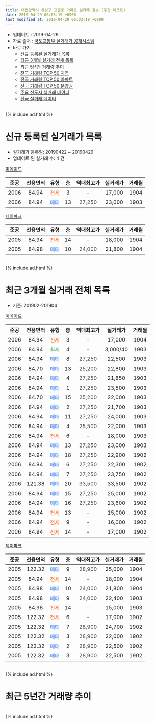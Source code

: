 ```yaml
---
title: 대전광역시 유성구 교촌동 아파트 실거래 정보 (주간 레포트)
date: 2019-04-29 06:03:19 +0900
last_modified_at: 2019-04-29 06:03:19 +0900
---
```


* 업데이트 : 2019-04-29
* 자료 출처 : [국토교통부 실거래가 공개시스템](http://rt.molit.go.kr)
* 바로 가기
    * [신규 등록된 실거래가 목록](#신규-등록된-실거래가-목록)
    * [최근 3개월 실거래 전체 목록](#최근-3개월-실거래-전체-목록)
    * [최근 5년간 거래량 추이](#최근-5년간-거래량-추이)
    * [전국 거래량 TOP 50 지역](https://inasie.github.io/apt-trade-info/최근-3개월-전국에서-가장-거래가-많이-발생한-지역)
    * [전국 거래량 TOP 50 아파트](https://inasie.github.io/apt-trade-info/최근-3개월-전국에서-가장-거래가-많이-발생한-아파트)
    * [전국 거래량 TOP 50 분양권](https://inasie.github.io/apt-trade-info/최근-3개월-전국에서-가장-거래가-많이-발생한-분양권)
    * [주요 신도시 실거래 데이터](https://inasie.github.io/apt-trade-info/주요-신도시)
    * [전국 실거래 데이터](https://inasie.github.io/apt-trade-info/전국)
<br>
{% include ad.html %}
<br>

# 신규 등록된 실거래가 목록
* 실거래가 등록일: 20190422 ~ 20190429
* 업데이트 된 실거래 수: 4 건


[미메이드](https://search.naver.com/search.naver?query=%EB%8C%80%EC%A0%84%EA%B4%91%EC%97%AD%EC%8B%9C+%EC%9C%A0%EC%84%B1%EA%B5%AC+%EA%B5%90%EC%B4%8C%EB%8F%99+%EB%AF%B8%EB%A9%94%EC%9D%B4%EB%93%9C)

|준공|전용면적|유형|층|역대최고가|실거래가|거래월|
|:---:|:---:|:---:|:---:|:---:|:---:|:---:|
|2006|84.94|<span style="color:#ff5a00">전세</span>|3|<span style="color:#444444">-</span>|17,000|1904|
|2006|84.94|<span style="color:#4285f3">매매</span>|13|<span style="color:#444444">27,250</span>|23,000|1903|

[제이파크](https://search.naver.com/search.naver?query=%EB%8C%80%EC%A0%84%EA%B4%91%EC%97%AD%EC%8B%9C+%EC%9C%A0%EC%84%B1%EA%B5%AC+%EA%B5%90%EC%B4%8C%EB%8F%99+%EC%A0%9C%EC%9D%B4%ED%8C%8C%ED%81%AC)

|준공|전용면적|유형|층|역대최고가|실거래가|거래월|
|:---:|:---:|:---:|:---:|:---:|:---:|:---:|
|2005|84.94|<span style="color:#ff5a00">전세</span>|14|<span style="color:#444444">-</span>|18,000|1904|
|2005|84.98|<span style="color:#4285f3">매매</span>|10|<span style="color:#444444">24,000</span>|21,800|1904|


<br>
{% include ad.html %}
<br>

# 최근 3개월 실거래 전체 목록
* 기준: 201902-201904


[미메이드](https://search.naver.com/search.naver?query=%EB%8C%80%EC%A0%84%EA%B4%91%EC%97%AD%EC%8B%9C+%EC%9C%A0%EC%84%B1%EA%B5%AC+%EA%B5%90%EC%B4%8C%EB%8F%99+%EB%AF%B8%EB%A9%94%EC%9D%B4%EB%93%9C)

|준공|전용면적|유형|층|역대최고가|실거래가|거래월|
|:---:|:---:|:---:|:---:|:---:|:---:|:---:|
|2006|84.94|<span style="color:#ff5a00">전세</span>|3|<span style="color:#444444">-</span>|17,000|1904|
|2006|84.94|<span style="color:#34a853">월세</span>|4|<span style="color:#444444">-</span>|3,000/40|1903|
|2006|84.94|<span style="color:#4285f3">매매</span>|8|<span style="color:#444444">27,250</span>|22,500|1903|
|2006|84.70|<span style="color:#4285f3">매매</span>|13|<span style="color:#444444">25,200</span>|22,800|1903|
|2006|84.94|<span style="color:#4285f3">매매</span>|4|<span style="color:#444444">27,250</span>|21,850|1903|
|2006|84.94|<span style="color:#4285f3">매매</span>|1|<span style="color:#444444">27,250</span>|23,500|1903|
|2006|84.70|<span style="color:#4285f3">매매</span>|15|<span style="color:#444444">25,200</span>|22,000|1903|
|2006|84.94|<span style="color:#4285f3">매매</span>|2|<span style="color:#444444">27,250</span>|21,700|1903|
|2006|84.94|<span style="color:#4285f3">매매</span>|11|<span style="color:#444444">27,250</span>|24,000|1903|
|2006|84.94|<span style="color:#4285f3">매매</span>|4|<span style="color:#444444">25,500</span>|22,000|1903|
|2006|84.94|<span style="color:#ff5a00">전세</span>|6|<span style="color:#444444">-</span>|18,000|1903|
|2006|84.94|<span style="color:#4285f3">매매</span>|13|<span style="color:#444444">27,250</span>|23,000|1903|
|2006|84.94|<span style="color:#4285f3">매매</span>|18|<span style="color:#444444">27,250</span>|22,900|1902|
|2006|84.94|<span style="color:#4285f3">매매</span>|6|<span style="color:#444444">27,250</span>|22,300|1902|
|2006|84.94|<span style="color:#4285f3">매매</span>|7|<span style="color:#444444">27,250</span>|23,750|1902|
|2006|121.38|<span style="color:#4285f3">매매</span>|20|<span style="color:#444444">33,500</span>|33,500|1902|
|2006|84.94|<span style="color:#4285f3">매매</span>|15|<span style="color:#444444">27,250</span>|25,000|1902|
|2006|84.94|<span style="color:#4285f3">매매</span>|16|<span style="color:#444444">27,250</span>|23,600|1902|
|2006|84.94|<span style="color:#ff5a00">전세</span>|13|<span style="color:#444444">-</span>|15,000|1902|
|2006|84.94|<span style="color:#ff5a00">전세</span>|9|<span style="color:#444444">-</span>|16,000|1902|
|2006|84.94|<span style="color:#ff5a00">전세</span>|14|<span style="color:#444444">-</span>|17,000|1902|

[제이파크](https://search.naver.com/search.naver?query=%EB%8C%80%EC%A0%84%EA%B4%91%EC%97%AD%EC%8B%9C+%EC%9C%A0%EC%84%B1%EA%B5%AC+%EA%B5%90%EC%B4%8C%EB%8F%99+%EC%A0%9C%EC%9D%B4%ED%8C%8C%ED%81%AC)

|준공|전용면적|유형|층|역대최고가|실거래가|거래월|
|:---:|:---:|:---:|:---:|:---:|:---:|:---:|
|2005|122.32|<span style="color:#4285f3">매매</span>|9|<span style="color:#444444">28,900</span>|25,000|1904|
|2005|84.94|<span style="color:#ff5a00">전세</span>|14|<span style="color:#444444">-</span>|18,000|1904|
|2005|84.98|<span style="color:#4285f3">매매</span>|10|<span style="color:#444444">24,000</span>|21,800|1904|
|2005|84.98|<span style="color:#4285f3">매매</span>|9|<span style="color:#444444">24,000</span>|22,400|1903|
|2005|84.98|<span style="color:#ff5a00">전세</span>|14|<span style="color:#444444">-</span>|15,000|1903|
|2005|122.32|<span style="color:#ff5a00">전세</span>|6|<span style="color:#444444">-</span>|17,000|1902|
|2005|122.32|<span style="color:#4285f3">매매</span>|7|<span style="color:#444444">28,900</span>|24,700|1902|
|2005|122.32|<span style="color:#4285f3">매매</span>|3|<span style="color:#444444">28,900</span>|22,000|1902|
|2005|122.32|<span style="color:#4285f3">매매</span>|2|<span style="color:#444444">28,900</span>|22,500|1902|
|2005|122.32|<span style="color:#4285f3">매매</span>|3|<span style="color:#444444">28,900</span>|22,500|1902|


<br>
{% include ad.html %}
<br>

# 최근 5년간 거래량 추이


<div style="width:100%;">
    <canvas id="deal_progress" height="200"></canvas>
</div>

<script>
new Chart(document.getElementById("deal_progress"), {
    type: 'line',
    data: {
        labels: ['201404','201405','201406','201407','201408','201409','201410','201411','201412','201501','201502','201503','201504','201505','201506','201507','201508','201509','201510','201511','201512','201601','201602','201603','201604','201605','201606','201607','201608','201609','201610','201611','201612','201701','201702','201703','201704','201705','201706','201707','201708','201709','201710','201711','201712','201801','201802','201803','201804','201805','201806','201807','201808','201809','201810','201811','201812','201901','201902','201903','201904'],
        datasets: [{
            label: '매매',
            pointRadius: 1,
            data: [3, 2, 3, 4, 3, 2, 5, 7, 6, 3, 4, 7, 2, 6, 5, 6, 4, 5, 11, 5, 6, 7, 3, 5, 6, 6, 3, 7, 11, 5, 7, 8, 3, 4, 6, 8, 1, 7, 8, 6, 4, 10, 6, 6, 3, 4, 8, 4, 11, 3, 5, 6, 5, 12, 10, 4, 9, 6, 10, 10, 2],
            borderColor: "rgba(255, 201, 14, 1)",
            backgroundColor: "rgba(255, 201, 14, 0.5)",
            fill: false,
            lineTension: 0
        },{
            label: '전월세',
            pointRadius: 1,
            data: [9, 6, 5, 7, 7, 7, 9, 9, 4, 8, 5, 7, 7, 7, 10, 6, 11, 3, 3, 3, 8, 14, 7, 7, 6, 5, 8, 4, 7, 1, 4, 4, 9, 2, 5, 7, 6, 6, 3, 3, 1, 1, 5, 9, 7, 7, 2, 5, 11, 3, 3, 3, 4, 4, 4, 4, 2, 5, 4, 3, 2],
            borderColor: "rgba(0, 141, 185, 1)",
            backgroundColor: "rgba(0, 141, 185, 0.5)",
            fill: false,
            lineTension: 0
        }
        ]
    },
    options: {
        responsive: true,
        title: {
            display: false
        },
        tooltips: {
            mode: 'index',
            intersect: false
        },
        hover: {
            mode: 'nearest',
            intersect: true
        },
        scales: {
            xAxes: [{
                display: true,
                scaleLabel: {
                    display: true,
                    labelString: '년/월'
                }
            }],
            yAxes: [{
                display: true,
                ticks: {
                    suggestedMin: 0,
                },
                scaleLabel: {
                    display: true,
                    labelString: '실거래 수'
                }
            }]
        }
    }
});

</script>


<br>
{% include ad.html %}
<br>

